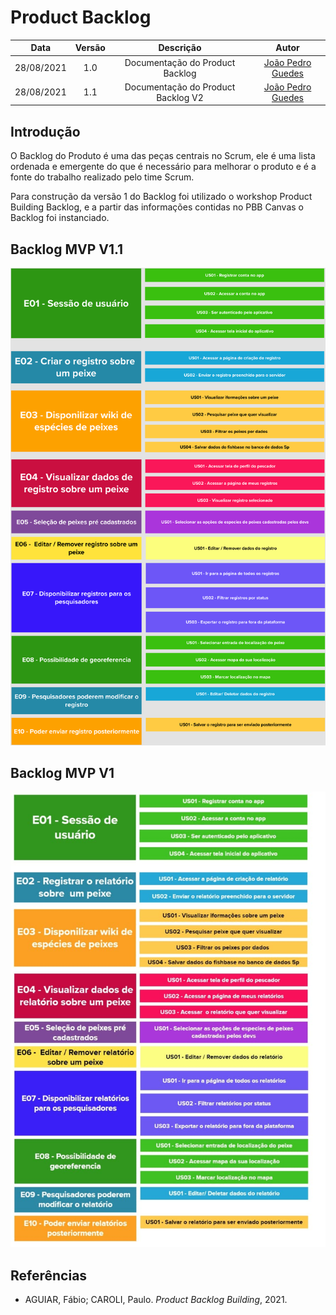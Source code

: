 # Product Backlog
|    Data    | Versão | Descrição | Autor |
| :---: | :----: | :--: | :---: |
| 28/08/2021 | 1.0 | Documentação do Product Backlog | [João Pedro Guedes](https://github.com/sudjoao)|
| 28/08/2021 | 1.1 | Documentação do Product Backlog V2 | [João Pedro Guedes](https://github.com/sudjoao)|

## Introdução
O Backlog do Produto é uma das peças centrais no Scrum, ele é uma lista ordenada e emergente do que é necessário para melhorar o produto e é a fonte do trabalho realizado pelo time Scrum.

Para construção da versão 1 do Backlog foi utilizado o workshop Product Building Backlog, e a partir das informações contidas no PBB Canvas o Backlog foi instanciado.

## Backlog MVP V1.1
<img src="../Assets/Images/ProductBacklog/BacklogV1.1.png"/>

## Backlog MVP V1
<img src="../Assets/Images/ProductBacklog/BacklogV1.jpg"/>

## Referências
- AGUIAR, Fábio; CAROLI, Paulo. *Product Backlog Building*, 2021.
